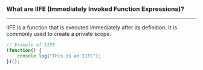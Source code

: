 ### What are IIFE (Immediately Invoked Function Expressions)?
---
IIFE is a function that is executed immediately after its definition. It is commonly used to create a private scope.

```javascript
// Example of IIFE
(function() {
    console.log("This is an IIFE");
})();
```